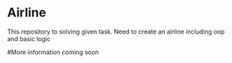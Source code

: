 # Airline
This repository to solving given task. Need to create an airline including oop and basic logic

#More information coming soon
